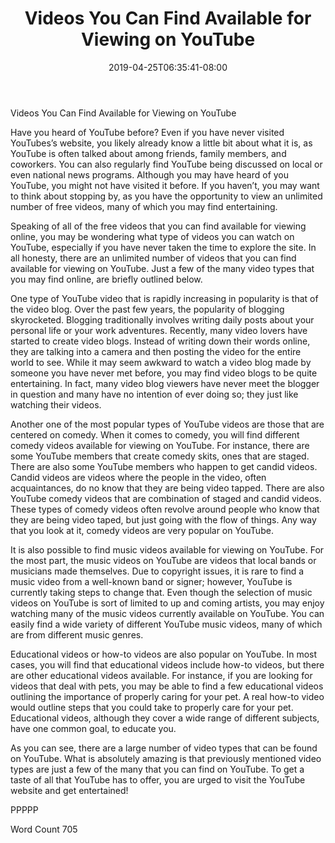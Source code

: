 ﻿---
title: "Videos You Can Find Available for Viewing on YouTube"
date: 2019-04-25T06:35:41-08:00
description: "YouTube Tips for Web Success"
featured_image: "/images/YouTube.jpg"
tags: ["YouTube"]
---

Videos You Can Find Available for Viewing on YouTube

Have you heard of YouTube before?  Even if you have never visited YouTubes’s website, you likely already know a little bit about what it is, as YouTube is often talked about among friends, family members, and coworkers.  You can also regularly find YouTube being discussed on local or even national news programs.  Although you may have heard of you YouTube, you might not have visited it before.  If you haven’t, you may want to think about stopping by, as you have the opportunity to view an unlimited number of free videos, many of which you may find entertaining.

Speaking of all of the free videos that you can find available for viewing online, you may be wondering what type of videos you can watch on YouTube, especially if you have never taken the time to explore the site.  In all honesty, there are an unlimited number of videos that you can find available for viewing on YouTube.  Just a few of the many video types that you may find online, are briefly outlined below.

One type of YouTube video that is rapidly increasing in popularity is that of the video blog.  Over the past few years, the popularity of blogging skyrocketed.  Blogging traditionally involves writing daily posts about your personal life or your work adventures.  Recently, many video lovers have started to create video blogs.  Instead of writing down their words online, they are talking into a camera and then posting the video for the entire world to see.  While it may seem awkward to watch a video blog made by someone you have never met before, you may find video blogs to be quite entertaining.  In fact, many video blog viewers have never meet the blogger in question and many have no intention of ever doing so; they just like watching their videos. 

Another one of the most popular types of YouTube videos are those that are centered on comedy.  When it comes to comedy, you will find different comedy videos available for viewing on YouTube.  For instance, there are some YouTube members that create comedy skits, ones that are staged.  There are also some YouTube members who happen to get candid videos.  Candid videos are videos where the people in the video, often acquaintances, do no know that they are being video tapped.  There are also YouTube comedy videos that are combination of staged and candid videos. These types of comedy videos often revolve around people who know that they are being video taped, but just going with the flow of things.  Any way that you look at it, comedy videos are very popular on YouTube.

It is also possible to find music videos available for viewing on YouTube.  For the most part, the music videos on YouTube are videos that local bands or musicians made themselves.  Due to copyright issues, it is rare to find a music video from a well-known band or signer; however, YouTube is currently taking steps to change that.  Even though the selection of music videos on YouTube is sort of limited to up and coming artists, you may enjoy watching many of the music videos currently available on YouTube.  You can easily find a wide variety of different YouTube music videos, many of which are from different music genres.    
 
Educational videos or how-to videos are also popular on YouTube.  In most cases, you will find that educational videos include how-to videos, but there are other educational videos available.  For instance, if you are looking for videos that deal with pets, you may be able to find a few educational videos outlining the importance of properly caring for your pet.  A real how-to video would outline steps that you could take to properly care for your pet.  Educational videos, although they cover a wide range of different subjects, have one common goal, to educate you.  

As you can see, there are a large number of video types that can be found on YouTube.  What is absolutely amazing is that previously mentioned video types are just a few of the many that you can find on YouTube. To get a taste of all that YouTube has to offer, you are urged to visit the YouTube website and get entertained!

PPPPP

Word Count 705





